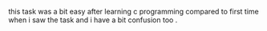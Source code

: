 this task was a bit easy after learning c programming compared to first time when i saw the task and i have a bit confusion too .
